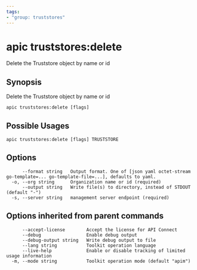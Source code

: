 ```yaml
---
tags:
- "group: truststores"
---
```

# apic truststores:delete

Delete the Truststore object by name or id

## Synopsis

Delete the Truststore object by name or id

```
apic truststores:delete [flags]
```

## Possible Usages

```
apic truststores:delete [flags] TRUSTSTORE
```

## Options

```
      --format string   Output format. One of [json yaml octet-stream go-template=... go-template-file=...], defaults to yaml.
  -o, --org string      Organization name or id (required)
      --output string   Write file(s) to directory, instead of STDOUT (default "-")
  -s, --server string   management server endpoint (required)
```

## Options inherited from parent commands

```
      --accept-license        Accept the license for API Connect
      --debug                 Enable debug output
      --debug-output string   Write debug output to file
      --lang string           Toolkit operation language
      --live-help             Enable or disable tracking of limited usage information
  -m, --mode string           Toolkit operation mode (default "apim")
```

